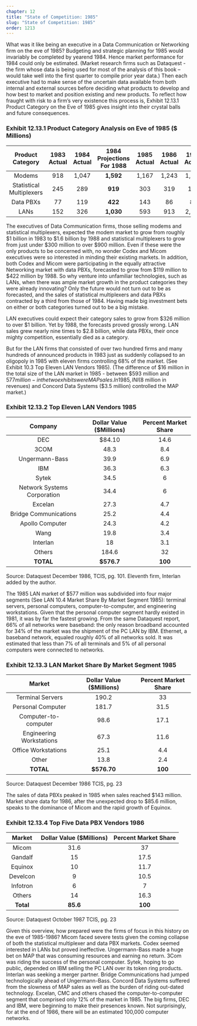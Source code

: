 ```yaml
---
chapter: 12
title: "State of Competition: 1985"
slug: "State of Competition: 1985"
order: 1213
---
```


What was it like being an executive in a Data Communication or Networking firm on the eve of 1985? Budgeting and strategic planning for 1985 would invariably be completed by yearend 1984. Hence market performance for 1984 could only be estimated. (Market research firms such as Dataquest - the firm whose data is being used for most of the analysis of this book – would take well into the first quarter to compile prior year data.) Then each executive had to make sense of the uncertain data available from both internal and external sources before deciding what products to develop and how best to market and position existing and new products. To reflect how fraught with risk to a firm’s very existence this process is, Exhibit 12.13.1 Product Category on the Eve of 1985 gives insight into their crystal balls and future consequences.

### Exhibit 12.13.1 Product Category Analysis on Eve of 1985 ($ Millions)

**Product Category**|**1983 Actual**|**1984 Actual**|**1984 Projections For 1988**|**1985 Actual**|**1986 Actual**|**1988 Actual**
:-----:|:-----:|:-----:|:-----:|:-----:|:-----:|:-----:
Modems|918|1,047|**1,592**|1,167|1,243|1,262
Statistical Multiplexers|245|289|**919**|303|319|194
Data PBXs|77|119|**422**|143|86|80
LANs|152|326|**1,030**|593|913|2,820

The executives of Data Communication firms, those selling modems and statistical multiplexers, expected the modem market to grow from roughly $1 billion in 1983 to $1.6 billion by 1988 and statistical multiplexers to grow from just under $300 million to over $900 million. Even if these were the only products to be concerned with, no wonder Codex and Micom executives were so interested in minding their existing markets. In addition, both Codex and Micom were participating in the equally attractive Networking market with data PBXs, forecasted to grow from $119 million to $422 million by 1988. So why venture into unfamiliar technologies, such as LANs, when there was ample market growth in the product categories they were already innovating? Only the future would not turn out to be as forecasted, and the sales of statistical multiplexers and data PBXs contracted by a third from those of 1984. Having made big investment bets on either or both categories turned out to be a big mistake.

LAN executives could expect their category sales to grow from $326 million to over $1 billion. Yet by 1988, the forecasts proved grossly wrong. LAN sales grew nearly nine times to $2.8 billion, while data PBXs, their once mighty competition, essentially died as a category.

But for the LAN firms that consisted of over two hundred firms and many hundreds of announced products in 1983 just as suddenly collapsed to an oligopoly in 1985 with eleven firms controlling 68% of the market. (See Exhibit 10.3 Top Eleven LAN Vendors 1985). (The difference of $16 million in the total size of the LAN market in 1985 - between $593 million and $577 million - in the two exhibits were MAP sales. In 1985, INI ($8 million in revenues) and Concord Data Systems ($3.5 million) controlled the MAP market.)

### Exhibit 12.13.2 Top Eleven LAN Vendors 1985

**Company**|**Dollar Value ($Millions)**|**Percent Market Share**
:-----:|:-----:|:-----:
DEC|$84.10 |14.6
3COM|48.3|8.4
Ungermann-Bass|39.9|6.9
IBM|36.3|6.3
Sytek|34.5|6
Network Systems Corporation|34.4|6
Excelan|27.3|4.7
Bridge Communications|25.2|4.4
Apollo Computer|24.3|4.2
Wang|19.8|3.4
Interlan|18|3.1
Others|184.6|32
**TOTAL**|**$576.7**|**100**

Source: Dataquest December 1986, TCIS, pg. 101. Eleventh firm, Interlan added by the author.

The 1985 LAN market of $577 million was subdivided into four major segments (See LAN 10.4 Market Share By Market Segment 1985): terminal servers, personal computers, computer-to-computer, and engineering workstations. Given that the personal computer segment hardly existed in 1981, it was by far the fastest growing. From the same Dataquest report, 66% of all networks were baseband: the only reason broadband accounted for 34% of the market was the shipment of the PC LAN by IBM. Ethernet, a baseband network, equaled roughly 40% of all networks sold. It was estimated that less than 7% of all terminals and 5% of all personal computers were connected to networks.

### Exhibit 12.13.3 LAN Market Share By Market Segment 1985

**Market**|**Dollar Value ($Millions)**|**Percent Market Share**
:-----:|:-----:|:-----:
Terminal Servers|190.2|33
Personal Computer|181.7|31.5
Computer-to-computer|98.6|17.1
Engineering Workstations|67.3|11.6
Office Workstations|25.1|4.4
Other|13.8|2.4
**TOTAL**|**$576.70**|**100**

Source: Dataquest December 1986 TCIS, pg. 23

The sales of data PBXs peaked in 1985 when sales reached $143 million. Market share data for 1986, after the unexpected drop to $85.6 million, speaks to the dominance of Micom and the rapid growth of Equinox.

### Exhibit 12.13.4 Top Five Data PBX Vendors 1986

**Market**|**Dollar Value ($Millions)**|**Percent Market Share**
:-----:|:-----:|:-----:
Micom|31.6|37
Gandalf|15|17.5
Equinox|10|11.7
Develcon|9|10.5
Infotron|6|7
Others|14|16.3
**Total**|**85.6**|**100**

Source: Dataquest October 1987 TCIS, pg. 23

Given this overview, how prepared were the firms of focus in this history on the eve of 1985-1986? Micom faced severe tests given the coming collapse of both the statistical multiplexer and data PBX markets. Codex seemed interested in LANs but proved ineffective. Ungermann-Bass made a huge bet on MAP that was consuming resources and earning no return. 3Com was riding the success of the personal computer. Sytek, hoping to go public, depended on IBM selling the PC LAN over its token ring products. Interlan was seeking a merger partner. Bridge Communications had jumped technologically ahead of Ungermann-Bass. Concord Data Systems suffered from the slowness of MAP sales as well as the burden of riding out-dated technology. Excelan, CMC and others chased the computer-to-computer segment that comprised only 12% of the market in 1985. The big firms, DEC and IBM, were beginning to make their presences known. Not surprisingly, for at the end of 1986, there will be an estimated 100,000 computer networks.
